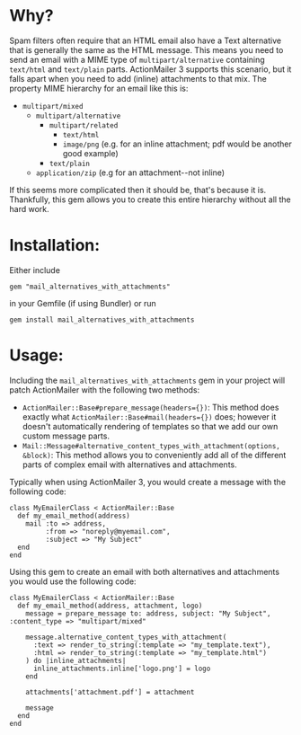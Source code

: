 Why?
====

Spam filters often require that an HTML email also have a Text alternative that is generally the same as the HTML message. This means you need to send an email with a MIME type of `multipart/alternative` containing `text/html` and `text/plain` parts. ActionMailer 3 supports this scenario, but it falls apart when you need to add (inline) attachments to that mix. The property MIME hierarchy for an email like this is:

* `multipart/mixed`
    * `multipart/alternative`
        * `multipart/related`
            * `text/html`
            * `image/png` (e.g. for an inline attachment; pdf would be another good example)
        * `text/plain`
    * `application/zip` (e.g for an attachment--not inline)

If this seems more complicated then it should be, that's because it is. Thankfully, this gem allows you to create this entire hierarchy without all the hard work.

Installation:
=============

Either include 

    gem "mail_alternatives_with_attachments"

in your Gemfile (if using Bundler) or run

    gem install mail_alternatives_with_attachments

Usage:
======

Including the `mail_alternatives_with_attachments` gem in your project will patch ActionMailer with the following two methods:

* `ActionMailer::Base#prepare_message(headers={})`: This method does exactly what `ActionMailer::Base#mail(headers={})` does; however it doesn't automatically rendering of templates so that we add our own custom message parts.
* `Mail::Message#alternative_content_types_with_attachment(options, &block)`: This method allows you to conveniently add all of the different parts of complex email with alternatives and attachments.

Typically when using ActionMailer 3, you would create a message with the following code:

    class MyEmailerClass < ActionMailer::Base
      def my_email_method(address)
        mail :to => address, 
             :from => "noreply@myemail.com",
             :subject => "My Subject"
      end
    end

Using this gem to create an email with both alternatives and attachments you would use the following code:

    class MyEmailerClass < ActionMailer::Base
      def my_email_method(address, attachment, logo)
        message = prepare_message to: address, subject: "My Subject", :content_type => "multipart/mixed"
        
        message.alternative_content_types_with_attachment(
          :text => render_to_string(:template => "my_template.text"),
          :html => render_to_string(:template => "my_template.html")
        ) do |inline_attachments|
          inline_attachments.inline['logo.png'] = logo
        end
        
        attachments['attachment.pdf'] = attachment
        
        message
      end
    end
